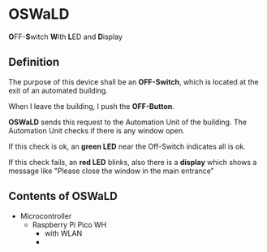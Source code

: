 # OSWaLD

**O**FF-**S**witch **W**ith **L**ED and **D**isplay

## Definition
The purpose of this device shall be an **OFF-Switch**, which is located at the exit of an automated building.

When I leave the building, I push the **OFF-Button**.

**OSWaLD** sends this request to the Automation Unit of the building. The Automation Unit checks if there is any window open.

If this check is ok, an **green LED** near the Off-Switch indicates all is ok.

If this check fails, an **red LED** blinks, also there is a **display** which shows a message like "Please close the window in the main entrance"

## Contents of OSWaLD
- Microcontroller
  - Raspberry Pi Pico WH
    - with WLAN
    - 
